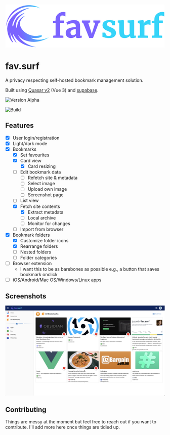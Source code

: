 ![Logo](frontend/public/images/favsurf.png)

# fav.surf

A privacy respecting self-hosted bookmark management solution.

Built using [Quasar v2](https://quasar.dev/) (Vue 3) and [supabase](https://supabase.io).

![Version Alpha](https://img.shields.io/badge/version-what's%20before%20alpha-red)

![Build](https://img.shields.io/badge/build-cross%20your%20fingers-orange)

## Features

- [x] User login/registration
- [x] Light/dark mode
- [x] Bookmarks
  - [x] Set favourites
  - [x] Card view
    - [x] Card resizing
  - [ ] Edit bookmark data
    - [ ] Refetch site & metadata
    - [ ] Select image
    - [ ] Upload own image
    - [ ] Screenshot page
  - [ ] List view
  - [x] Fetch site contents
    - [x] Extract metadata
    - [ ] Local archive
    - [ ] Monitor for changes
  - [ ] Import from browser
- [x] Bookmark folders
  - [x] Customize folder icons
  - [x] Rearrange folders
  - [ ] Nested folders
  - [ ] Folder categories
- [ ] Browser extension
  - I want this to be as barebones as possible e.g., a button that saves bookmark onclick
- [ ] iOS/Android/Mac OS/Windows/Linux apps

## Screenshots

![App Screenshot](screenshot.png)

## Contributing

Things are messy at the moment but feel free to reach out if you want to contribute. I'll add more here once things are tidied up.
